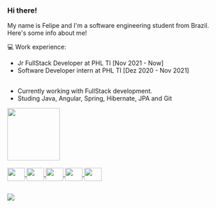 ### Hi there!
 
 My name is Felipe and I'm a software engineering student from Brazil. Here's some info about me!
 
 💻 Work experience:
- Jr FullStack Developer at PHL TI [Nov 2021 - Now]
- Software Developer intern at PHL TI [Dez 2020 - Nov 2021]

##

- Currently working with FullStack development. 
- Studing Java, Angular, Spring, Hibernate, JPA and Git

<div align="left">
  <a href="https://github.com/felipedeazevedo">
  <img height="120em" src="https://github-readme-stats.vercel.app/api/top-langs/?username=felipedeazevedo&layout=compact&langs_count=7&theme=dark"/>
</div>
<div style="display: inline_block"><br>
  <img align="center" height="30" width="40" src="https://cdn.jsdelivr.net/gh/devicons/devicon/icons/java/java-original.svg">
  <img align="center" height="30" width="40" src="https://cdn.jsdelivr.net/gh/devicons/devicon/icons/angularjs/angularjs-original.svg">
  <img align="center" height="30" width="40" src="https://cdn.jsdelivr.net/gh/devicons/devicon/icons/spring/spring-original.svg">
  <img align="center" height="30" width="40" src="https://cdn.jsdelivr.net/gh/devicons/devicon/icons/microsoftsqlserver/microsoftsqlserver-plain.svg">
  <img align="center" height="30" width="40" src="https://cdn.jsdelivr.net/gh/devicons/devicon/icons/git/git-original.svg">
</div>

##

<div>
  <a href="https://www.linkedin.com/in/felipedeazevedos/" target="_blank"><img src="https://img.shields.io/badge/-LinkedIn-%230077B5?style=for-the-badge&logo=linkedin&logoColor=white" target="_blank"></a>
</div>
